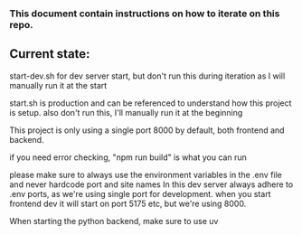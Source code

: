 ### This document contain instructions on how to iterate on this repo.

## Current state:
start-dev.sh for dev server start, but don't run this during iteration as I will manually run it at the start

start.sh is production and can be referenced to understand how this project is setup. also don't run this, I'll manually run it at the beginning

This project is only using a single port 8000 by default, both frontend and backend.

if you need error checking, "npm run build" is what you can run

please make sure to always use the environment variables in the .env file and never hardcode port and site names
In this dev server always adhere to .env ports, as we're using single port for development. when you start frontend dev it will start on port 5175 etc, but we're using 8000.

When starting the python backend, make sure to use uv

